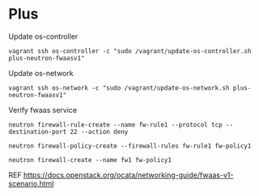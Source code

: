 # Plus

Update os-controller

```
vagrant ssh os-controller -c "sudo /vagrant/update-os-controller.sh plus-neutron-fwaasv1"
```

Update os-network

```
vagrant ssh os-network -c "sudo /vagrant/update-os-network.sh plus-neutron-fwaasv1"
```

Verify fwaas service

```
neutron firewall-rule-create --name fw-rule1 --protocol tcp --destination-port 22 --action deny

neutron firewall-policy-create --firewall-rules fw-rule1 fw-policy1

neutron firewall-create --name fw1 fw-policy1
```

REF https://docs.openstack.org/ocata/networking-guide/fwaas-v1-scenario.html
